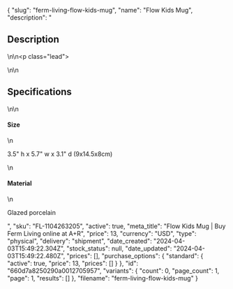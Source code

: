 {
  "slug": "ferm-living-flow-kids-mug",
  "name": "Flow Kids Mug",
  "description": "<h2>Description</h2>\n<!-- split -->\n<p class=\"lead\"> </p>\n<!-- split -->\n<h2>Specifications</h2>\n<!-- split -->\n<h4>Size</h4>\n<p>3.5\" h x 5.7\" w x 3.1\" d (9x14.5x8cm)</p>\n<h4>Material</h4>\n<p>Glazed porcelain</p>",
  "sku": "FL-1104263205",
  "active": true,
  "meta_title": "Flow Kids Mug | Buy Ferm Living online at A+R",
  "price": 13,
  "currency": "USD",
  "type": "physical",
  "delivery": "shipment",
  "date_created": "2024-04-03T15:49:22.304Z",
  "stock_status": null,
  "date_updated": "2024-04-03T15:49:22.480Z",
  "prices": [],
  "purchase_options": {
    "standard": {
      "active": true,
      "price": 13,
      "prices": []
    }
  },
  "id": "660d7a8250290a0012705957",
  "variants": {
    "count": 0,
    "page_count": 1,
    "page": 1,
    "results": []
  },
  "filename": "ferm-living-flow-kids-mug"
}